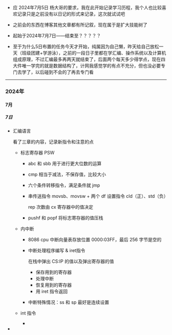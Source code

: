 - 应 2024年7月5日 杨大哥的要求，我在此开始记录学习历程，我个人也比较喜欢记录只是之前没有以日记的形式来记录，这次就试试吧

- 之前会的东西在博客其他文章都有所记叙，现在属于是扩大技能树了

- 起始于2024年7月7日——结束至？？？？？

- 至于为什么5日布置的任务今天才开始，纯属因为自己懒，昨天给自己放松一天（班级团建+学游泳），之前的一段日子里都在学汇编、操作系统以及计算机组成原理，不过汇编最多再两天就结束了，后面两个每天多少得学点，现在四大件唯一学完的就是数据结构了，计网我感觉学的有点不充分，但也没必要专门去学了，以后碰到不会的了再去专门看

---

### 2024年

#### 7月

##### 7日 

- 汇编语言

  看了三章的内容，记录新指令和注意的点

  - 标志寄存器  PSW

    - abc 和 sbb 用于进行更大位数的运算

    - cmp 相当于减法，不保存值，比较大小

    - 六个条件转移指令，满足条件就 jmp

    - 串传送指令 movsb、movsw + 两个 df 设置指令 cld（正）、std（负）

      rep 次数由 cx 寄存器中的值决定

    - pushf 和 popf 将标志寄存器的值压栈

  - 内中断

    - 8086 cpu 中断向量表存放位置 0000:03FF，最后 256 字节是空的

    - 中断处理程序编写 & iret指令

      在栈中弹出 CS:IP 的值以及弹出寄存器的值

      - 保存用到的寄存器
      - 处理中断
      - 恢复用到的寄存器
      - 用 iret 指令返回

    - 中断特殊情况：ss 和 sp 最好是连续设置

  - int 指令

    - 

- 